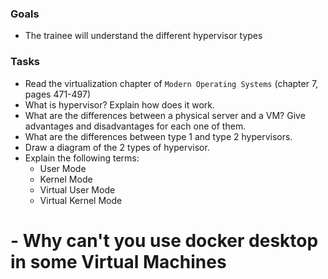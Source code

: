 ### Goals
- The trainee will understand the different hypervisor types

### Tasks
- Read the virtualization chapter of `Modern Operating Systems` (chapter 7, pages 471-497)
- What is hypervisor? Explain how does it work.
- What are the differences between a physical server and a VM? Give advantages and disadvantages for each one of them.
- What are the differences between type 1 and type 2 hypervisors.
- Draw a diagram of the 2 types of hypervisor.
- Explain the following terms:
  - User Mode
  - Kernel Mode
  - Virtual User Mode
  - Virtual Kernel Mode
# - Why can't you use docker desktop in some Virtual Machines
